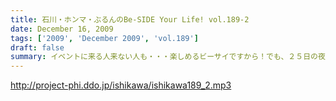 ```yaml
---
title: 石川・ホンマ・ぶるんのBe-SIDE Your Life! vol.189-2
date: December 16, 2009
tags: ['2009', 'December 2009', 'vol.189']
draft: false
summary: イベントに来る人来ない人も・・・楽しめるビーサイですから！でも、２５日の夜にかけて余力があったら是非とも歌舞伎町に飛び出そう～～～。とはいっても準備に追われる人々のお話が続く。NAMAE
---
```


http://project-phi.ddo.jp/ishikawa/ishikawa189_2.mp3
